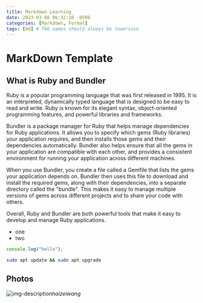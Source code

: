 ```yaml
---
title: Markdown Learning
date: 2023-03-08 06:32:10 -0500
categories: [Markdown, Format]
tags: [md] # TAG names should always be lowercase
---
```


# MarkDown Template

## What is Ruby and Bundler

Ruby is a popular programming language that was first released in 1995. It is an interpreted, dynamically typed language that is designed to be easy to read and write. Ruby is known for its elegant syntax, object-oriented programming features, and powerful libraries and frameworks.

Bundler is a package manager for Ruby that helps manage dependencies for Ruby applications. It allows you to specify which gems (Ruby libraries) your application requires, and then installs those gems and their dependencies automatically. Bundler also helps ensure that all the gems in your application are compatible with each other, and provides a consistent environment for running your application across different machines.

When you use Bundler, you create a file called a Gemfile that lists the gems your application depends on. Bundler then uses this file to download and install the required gems, along with their dependencies, into a separate directory called the "bundle". This makes it easy to manage multiple versions of gems across different projects and to share your code with others.

Overall, Ruby and Bundler are both powerful tools that make it easy to develop and manage Ruby applications.

- one
- two

```javascript
console.log("hello");
```

```bash
sudo apt update && sudo apt upgrade
```

## Photos

![img-description](https://globalimg.sucai999.com/preimg/123D82/700/123D82/201/fba7691e9f59ffb735c0da11dbebd062.jpg)_haizeiwang_
